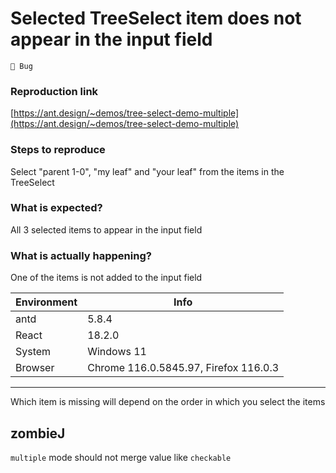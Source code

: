 # Selected TreeSelect item does not appear in the input field

`🐛 Bug`

### Reproduction link

[https://ant.design/~demos/tree-select-demo-multiple](https://ant.design/~demos/tree-select-demo-multiple)

### Steps to reproduce

Select "parent 1-0", "my leaf" and "your leaf" from the items in the TreeSelect

### What is expected?

All 3 selected items to appear in the input field

### What is actually happening?

One of the items is not added to the input field

| Environment | Info                                  |
| ----------- | ------------------------------------- |
| antd        | 5.8.4                                 |
| React       | 18.2.0                                |
| System      | Windows 11                            |
| Browser     | Chrome 116.0.5845.97, Firefox 116.0.3 |

---

Which item is missing will depend on the order in which you select the items

<!-- generated by ant-design-issue-helper. DO NOT REMOVE -->

## zombieJ

`multiple` mode should not merge value like `checkable`
